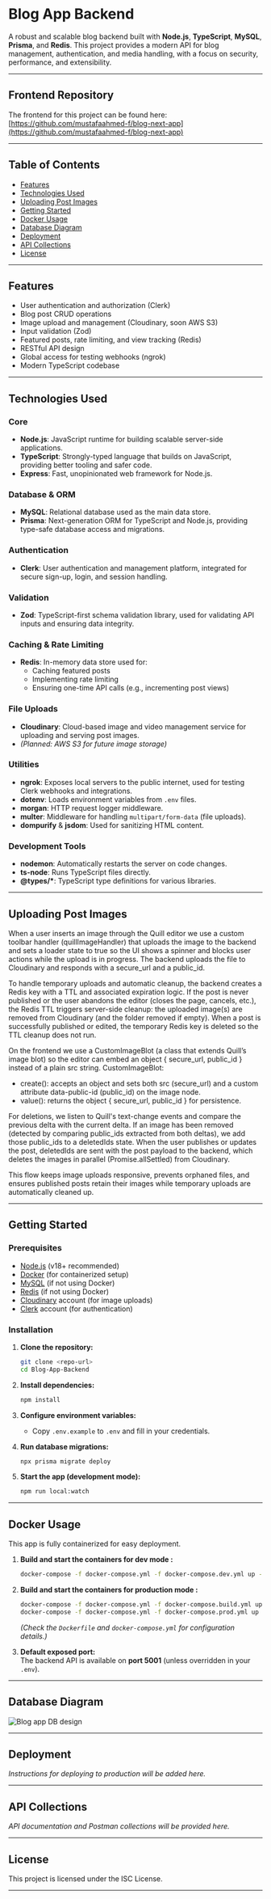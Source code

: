 # Blog App Backend

A robust and scalable blog backend built with **Node.js**, **TypeScript**, **MySQL**, **Prisma**, and **Redis**. This project provides a modern API for blog management, authentication, and media handling, with a focus on security, performance, and extensibility.

---

## Frontend Repository

The frontend for this project can be found here:  
[https://github.com/mustafaahmed-f/blog-next-app](https://github.com/mustafaahmed-f/blog-next-app)

---

## Table of Contents

- [Features](#features)
- [Technologies Used](#technologies-used)
- [Uploading Post Images](#uploading-post-images)
- [Getting Started](#getting-started)
- [Docker Usage](#docker-usage)
- [Database Diagram](#database-diagram)
- [Deployment](#deployment)
- [API Collections](#API-Collections)
- [License](#license)

---

## Features

- User authentication and authorization (Clerk)
- Blog post CRUD operations
- Image upload and management (Cloudinary, soon AWS S3)
- Input validation (Zod)
- Featured posts, rate limiting, and view tracking (Redis)
- RESTful API design
- Global access for testing webhooks (ngrok)
- Modern TypeScript codebase

---

## Technologies Used

### Core

- **Node.js**: JavaScript runtime for building scalable server-side applications.
- **TypeScript**: Strongly-typed language that builds on JavaScript, providing better tooling and safer code.
- **Express**: Fast, unopinionated web framework for Node.js.

### Database & ORM

- **MySQL**: Relational database used as the main data store.
- **Prisma**: Next-generation ORM for TypeScript and Node.js, providing type-safe database access and migrations.

### Authentication

- **Clerk**: User authentication and management platform, integrated for secure sign-up, login, and session handling.

### Validation

- **Zod**: TypeScript-first schema validation library, used for validating API inputs and ensuring data integrity.

### Caching & Rate Limiting

- **Redis**: In-memory data store used for:
  - Caching featured posts
  - Implementing rate limiting
  - Ensuring one-time API calls (e.g., incrementing post views)

### File Uploads

- **Cloudinary**: Cloud-based image and video management service for uploading and serving post images.
- _(Planned: AWS S3 for future image storage)_

### Utilities

- **ngrok**: Exposes local servers to the public internet, used for testing Clerk webhooks and integrations.
- **dotenv**: Loads environment variables from `.env` files.
- **morgan**: HTTP request logger middleware.
- **multer**: Middleware for handling `multipart/form-data` (file uploads).
- **dompurify** & **jsdom**: Used for sanitizing HTML content.

### Development Tools

- **nodemon**: Automatically restarts the server on code changes.
- **ts-node**: Runs TypeScript files directly.
- **@types/\***: TypeScript type definitions for various libraries.

---

## Uploading Post Images

When a user inserts an image through the Quill editor we use a custom toolbar handler (quillImageHandler) that uploads the image to the backend and sets a loader state to true so the UI shows a spinner and blocks user actions while the upload is in progress. The backend uploads the file to Cloudinary and responds with a secure_url and a public_id.

To handle temporary uploads and automatic cleanup, the backend creates a Redis key with a TTL and associated expiration logic. If the post is never published or the user abandons the editor (closes the page, cancels, etc.), the Redis TTL triggers server-side cleanup: the uploaded image(s) are removed from Cloudinary (and the folder removed if empty). When a post is successfully published or edited, the temporary Redis key is deleted so the TTL cleanup does not run.

On the frontend we use a CustomImageBlot (a class that extends Quill’s image blot) so the editor can embed an object { secure_url, public_id } instead of a plain src string. CustomImageBlot:

- create(): accepts an object and sets both src (secure_url) and a custom attribute data-public-id (public_id) on the image node.
- value(): returns the object { secure_url, public_id } for persistence.

For deletions, we listen to Quill's text-change events and compare the previous delta with the current delta. If an image has been removed (detected by comparing public_ids extracted from both deltas), we add those public_ids to a deletedIds state. When the user publishes or updates the post, deletedIds are sent with the post payload to the backend, which deletes the images in parallel (Promise.allSettled) from Cloudinary.

This flow keeps image uploads responsive, prevents orphaned files, and ensures published posts retain their images while temporary uploads are automatically cleaned up.

---

## Getting Started

### Prerequisites

- [Node.js](https://nodejs.org/) (v18+ recommended)
- [Docker](https://www.docker.com/) (for containerized setup)
- [MySQL](https://www.mysql.com/) (if not using Docker)
- [Redis](https://redis.io/) (if not using Docker)
- [Cloudinary](https://cloudinary.com/) account (for image uploads)
- [Clerk](https://clerk.com/) account (for authentication)

### Installation

1. **Clone the repository:**

   ```bash
   git clone <repo-url>
   cd Blog-App-Backend
   ```

2. **Install dependencies:**

   ```bash
   npm install
   ```

3. **Configure environment variables:**

   - Copy `.env.example` to `.env` and fill in your credentials.

4. **Run database migrations:**

   ```bash
   npx prisma migrate deploy
   ```

5. **Start the app (development mode):**
   ```bash
   npm run local:watch
   ```

---

## Docker Usage

This app is fully containerized for easy deployment.

1. **Build and start the containers for dev mode :**

   ```bash
   docker-compose -f docker-compose.yml -f docker-compose.dev.yml up -d --build
   ```

2. **Build and start the containers for production mode :**

   ```bash
   docker-compose -f docker-compose.yml -f docker-compose.build.yml up -d --build
   docker-compose -f docker-compose.yml -f docker-compose.prod.yml up -d --build
   ```

   _(Check the `Dockerfile` and `docker-compose.yml` for configuration details.)_

3. **Default exposed port:**  
   The backend API is available on **port 5001** (unless overridden in your `.env`).

---

## Database Diagram

<img
        src="https://res.cloudinary.com/dvvmu40wx/image/upload/v1760553147/Public%20images/Blog_app_DB_schema_fds3fm.png"
        alt="Blog app DB design"
/>

---

## Deployment

_Instructions for deploying to production will be added here._

---

## API Collections

_API documentation and Postman collections will be provided here._

---

## License

This project is licensed under the ISC License.

---
